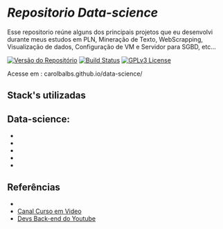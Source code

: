 ﻿# *Repositorio Data-science* 
Esse repositorio reúne alguns dos principais projetos que eu desenvolvi durante meus estudos em PLN, Mineração de Texto, WebScrapping, Visualização de dados, Configuração de VM e Servidor para SGBD, etc... 

[![Versão do Repositório](https://img.shields.io/badge/Vers%C3%A3o-1.0.0-blue.svg)](https://github.com/carolbalbs/carolbalbs) [![Build Status](https://img.shields.io/badge/Build-ActiveDevelopment-brightgreen.svg?style=flat-square)](https://github.com/seu-usuario/seu-repositorio) [![GPLv3 License](https://img.shields.io/badge/License-GPL%20v3-yellow.svg)](https://opensource.org/licenses/)

Acesse em : carolbalbs.github.io/data-science/
## Stack's utilizadas

**Data-science:** 
 - 
 -  
 - 
 - 
 -  
 - 


## Referências

 - [](a)
 - [Canal Curso em Video](https://www.youtube.com/playlist?list=PLHz_AreHm4dkZ9-atkcmcBaMZdmLHft8n)
 - [Devs Back-end do Youtube](https://youtube.com)



